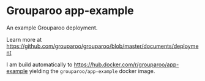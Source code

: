 # Grouparoo app-example

An example Grouparoo deployment.

Learn more at https://github.com/grouparoo/grouparoo/blob/master/documents/deployment

I am build automatically to https://hub.docker.com/r/grouparoo/app-example yielding the `grouparoo/app-example` docker image.
